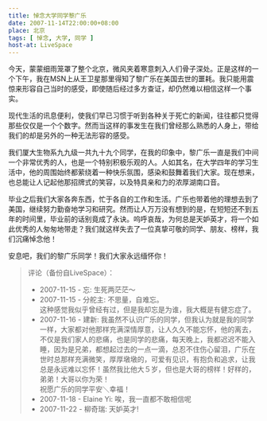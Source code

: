 ```yaml
---
title: 悼念大学同学黎广乐
date: 2007-11-14T22:00:00+08:00
place: 北京
tags: [ 悼念, 大学, 同学 ]
host-at: LiveSpace
---
```

今天，蒙蒙细雨笼罩了整个北京，微风夹着寒意刺入人们骨子深处。正是这样的一个下午，我在MSN上从王卫星那里得知了黎广乐在美国去世的噩耗。我只能用震惊来形容自己当时的感受，即使随后经过多方查证，却仍然难以相信这样一个事实。

现代生活的讯息便利，使我们早已习惯于听到各种关于死亡的新闻，往往都只觉得那些仅仅是一个个数字。然而当这样的事发生在我们曾经那么熟悉的人身上，带给我们的却是另外的一种无法形容的感受。

我们厦大生物系九九级一共九十九个同学，在我的印象中，黎广乐一直是我们中间一个非常优秀的人，也是一个特别积极乐观的人。人如其名，在大学四年的学习生活中，他的周围始终都萦绕着一种快乐氛围，感染和鼓舞着我们大家。现在想来，也总能让人记起他那招牌式的笑容，以及特具亲和力的浓厚湖南口音。

毕业之后我们大家各奔东西，忙于各自的工作和生活。广乐也带着他的理想去到了美国，继续努力勤奋地学习和研究。然而让人万万没有想到的是，在短短还不到五年的时间里，毕业前的话别竟成了永诀。呜呼哀哉，为何总是天妒英才，将一个如此优秀的人匆匆地带走？我们就这样失去了一位真挚可敬的同学、朋友、榜样，我们沉痛悼念他！

安息吧，我们的黎广乐同学！我们大家永远缅怀你！

> 评论（备份自LiveSpace）：
>
> * 2007-11-15 - 忘: 生死两茫茫～
> * 2007-11-15 - 分舵主: 不思量，自难忘。<br>这种感觉我似乎曾经有过，但是我却忘是为谁，我大概是有健忘症了。
> * 2007-11-16 - 建新: 我虽然不认识广乐的同学，但我认为就是我的同学一样，大家都对他那样充满深情厚意，让人久久不能忘怀，他的离去，不仅是我们家人的悲痛，也是同学的悲痛，每天晚上，我都迟迟不能入睡，因为是兄弟，都想起过去的一点一滴，总忍不住伤心留泪，广乐在世时总那样充满微笑，厚厚墩墩的，可爱有见识，有抱负和追求，让我总是永远难以忘怀！虽然我比他大５岁，但也是大哥的榜样！好样的，弟弟！大哥以你为荣！<br>祝愿广乐的同学平安＼幸福！
> * 2007-11-18 - Elaine Yi: 唉，我一直都不敢相信呢
> * 2007-11-22 - 柳奇瑞: 天妒英才!
